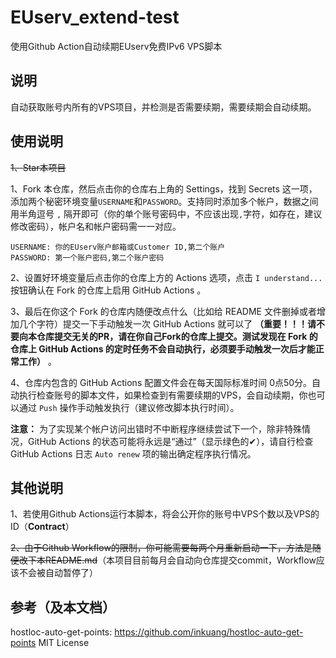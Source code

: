 # EUserv_extend-test
使用Github Action自动续期EUserv免费IPv6 VPS脚本

## 说明

自动获取账号内所有的VPS项目，并检测是否需要续期，需要续期会自动续期。

## 使用说明

~~1、Star本项目~~

1、Fork 本仓库，然后点击你的仓库右上角的 Settings，找到 Secrets 这一项，添加两个秘密环境变量`USERNAME`和`PASSWORD`。支持同时添加多个帐户，数据之间用半角逗号 `,` 隔开即可（你的单个账号密码中，不应该出现`,`字符，如存在，建议修改密码），帐户名和帐户密码需一一对应。

```
USERNAME: 你的EUserv账户邮箱或Customer ID,第二个账户
PASSWORD: 第一个账户密码,第二个账户密码
```

2、设置好环境变量后点击你的仓库上方的 Actions 选项，点击 `I understand...` 按钮确认在 Fork 的仓库上启用 GitHub Actions 。

3、最后在你这个 Fork 的仓库内随便改点什么（比如给 README 文件删掉或者增加几个字符）提交一下手动触发一次 GitHub Actions 就可以了 **（重要！！！请不要向本仓库提交无关的PR，请在你自己Fork的仓库上提交。测试发现在 Fork 的仓库上 GitHub Actions 的定时任务不会自动执行，必须要手动触发一次后才能正常工作）** 。

4、仓库内包含的 GitHub Actions 配置文件会在每天国际标准时间 0点50分。自动执行检查账号的脚本文件，如果检查到有需要续期的VPS，会自动续期，你也可以通过 `Push` 操作手动触发执行（建议修改脚本执行时间）。

**注意：** 为了实现某个帐户访问出错时不中断程序继续尝试下一个，除非特殊情况，GitHub Actions 的状态可能将永远是“通过”（显示绿色的✔），请自行检查 GitHub Actions 日志 `Auto renew` 项的输出确定程序执行情况。

## 其他说明

1、若使用Github Actions运行本脚本，将会公开你的账号中VPS个数以及VPS的ID（**Contract**）

~~2、由于Github Workflow的限制，你可能需要每两个月重新启动一下，方法是随便改下本README.md~~（本项目目前每月会自动向仓库提交commit，Workflow应该不会被自动暂停了）

## 参考（及本文档）

hostloc-auto-get-points: https://github.com/inkuang/hostloc-auto-get-points  MIT License
